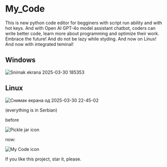 # My_Code
This is new python code editor for begginers with script run ability and with hot keys. And with Open AI GPT-4o model assistant chatbot, coders can write better code, learn more about programming and optimize their work. Embrace the future! And do not be lazy while styding. And now on Linux! And now with integrated teminal!

## Windows

![Snimak ekrana 2025-03-30 185353](https://github.com/user-attachments/assets/1354f313-2a82-49a2-bb56-73489cddd5c6)

## Linux
![Снимак екрана од 2025-03-30 22-45-02](https://github.com/user-attachments/assets/976a7868-0fb9-43a8-9432-7ccd71e3ef23)

(everything is in Serbian) 

before

![Pickle jar icon](https://github.com/Anonymous6598/Pickle_jar/assets/121385046/1b00a62d-94b2-4b37-be72-760843b5bc32)

now:

![My Code icon](https://github.com/user-attachments/assets/fc871189-63e2-47a7-89f4-1aff3b950d33)

If you like this project, star it, please.
